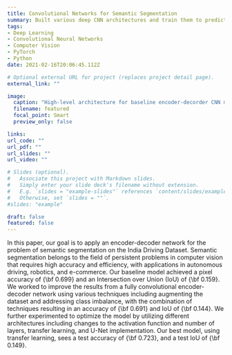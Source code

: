 ```yaml
---
title: Convolutional Networks for Semantic Segmentation
summary: Built various deep CNN architectures and train them to predict the segmentation masks of the images in the India Driving Dataset as a semantic segmentation task.
tags:
- Deep Learning
- Convolutional Neural Networks
- Computer Vision
- PyTorch
- Python
date: 2021-02-16T20:06:45.112Z

# Optional external URL for project (replaces project detail page).
external_link: ""

image:
  caption: "High-level architecture for baseline encoder-decorder CNN model."
  filename: featured
  focal_point: Smart
  preview_only: false

links:
url_code: ""
url_pdf: ""
url_slides: ""
url_video: ""

# Slides (optional).
#   Associate this project with Markdown slides.
#   Simply enter your slide deck's filename without extension.
#   E.g. `slides = "example-slides"` references `content/slides/example-slides.md`.
#   Otherwise, set `slides = ""`.
#slides: "example"

draft: false
featured: false
---
```


In this paper, our goal is to apply an encoder-decoder network for the problem of semantic segmentation on the India Driving Dataset. Semantic segmentation belongs to the field of persistent problems in computer vision that requires high accuracy and efficiency, with applications in autonomous driving, robotics, and e-commerce. Our baseline model achieved a pixel accuracy of {\bf 0.699} and an Intersection over Union (IoU) of {\bf 0.159}. We worked to improve the results from a fully convolutional encoder-decoder network using various techniques including augmenting the dataset and addressing class imbalance, with the combination of techniques resulting in an accuracy of {\bf 0.691} and IoU of {\bf 0.144}. We further experimented to optimize the model by utilizing different architectures including changes to the activation function and number of layers, transfer learning, and U-Net implementation. Our best model, using transfer learning, sees a test accuracy of {\bf 0.723}, and a test IoU of {\bf 0.149}.